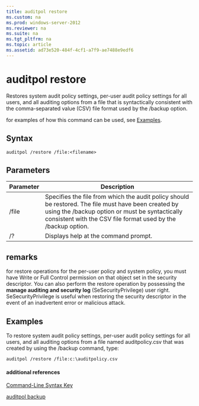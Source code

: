 ```yaml
---
title: auditpol restore
ms.custom: na
ms.prod: windows-server-2012
ms.reviewer: na
ms.suite: na
ms.tgt_pltfrm: na
ms.topic: article
ms.assetid: ad73e520-484f-4cf1-a7f9-ae7488e9edf6
---
```

# auditpol restore
Restores system audit policy settings, per\-user audit policy settings for all users, and all auditing options from a file that is syntactically consistent with the comma\-separated value \(CSV\) file format used by the \/backup option.

for examples of how this command can be used, see [Examples](#BKMK_examples).

## Syntax

```
auditpol /restore /file:<filename>
```

## Parameters

|Parameter|Description|
|-------------|---------------|
|\/file|Specifies the file from which the audit policy should be restored. The file must have been created by using the \/backup option or must be syntactically consistent with the CSV file format used by the \/backup option.|
|\/?|Displays help at the command prompt.|

## remarks
for restore operations for the per\-user policy and system policy, you must have Write or Full Control permission on that object set in the security descriptor. You can also perform the restore operation by possessing the **manage auditing and security log** \(SeSecurityPrivilege\) user right. SeSecurityPrivilege is useful when restoring the security descriptor in the event of an inadvertent error or malicious attack.

## <a name="BKMK_examples"></a>Examples
To restore system audit policy settings, per\-user audit policy settings for all users, and all auditing options from a file named auditpolicy.csv that was created by using the \/backup command, type:

```
auditpol /restore /file:c:\auditpolicy.csv
```

#### additional references
[Command-Line Syntax Key](../commandline-syntax-key.md)

[auditpol backup](auditpol-backup.md)


